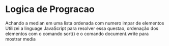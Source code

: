 # Logica de Progracao
Achando a  median em uma lista ordenada com numero impar de elementos
Utilizei a linguage JavaScript para resolver essa questao, ordenação dos elementos com o comando sort() e  o comando document.write para  mostrar media
